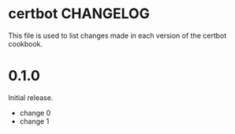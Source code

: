 # certbot CHANGELOG

This file is used to list changes made in each version of the certbot cookbook.

# 0.1.0

Initial release.

- change 0
- change 1

